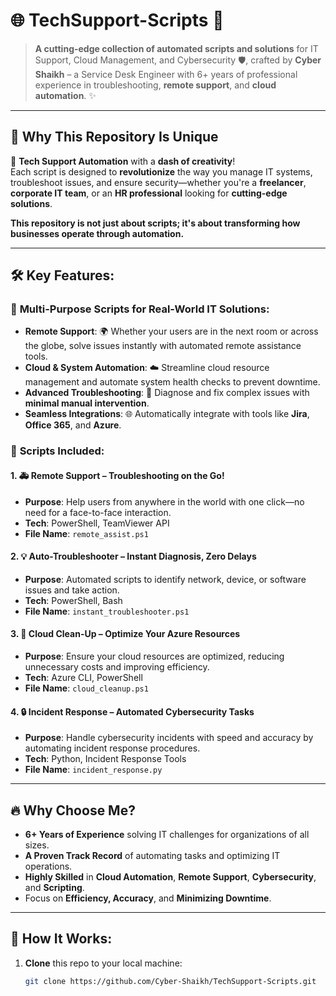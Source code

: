 # 🌐 **TechSupport-Scripts** 🚀

> **A cutting-edge collection of automated scripts and solutions** for IT Support, Cloud Management, and Cybersecurity 🛡️, crafted by **Cyber Shaikh** – a Service Desk Engineer with 6+ years of professional experience in troubleshooting, **remote support**, and **cloud automation**. ✨

---

## 💼 **Why This Repository Is Unique**
🚀 **Tech Support Automation** with a **dash of creativity**!  
Each script is designed to **revolutionize** the way you manage IT systems, troubleshoot issues, and ensure security—whether you're a **freelancer**, **corporate IT team**, or an **HR professional** looking for **cutting-edge solutions**.

**This repository is not just about scripts; it's about transforming how businesses operate through automation.**

---

## 🛠️ **Key Features**:
### 🔑 **Multi-Purpose Scripts for Real-World IT Solutions**:
   - **Remote Support**: 🌍 Whether your users are in the next room or across the globe, solve issues instantly with automated remote assistance tools.
   - **Cloud & System Automation**: ☁️ Streamline cloud resource management and automate system health checks to prevent downtime.
   - **Advanced Troubleshooting**: 🔧 Diagnose and fix complex issues with **minimal manual intervention**.
   - **Seamless Integrations**: 🌐 Automatically integrate with tools like **Jira**, **Office 365**, and **Azure**.

### 🌟 **Scripts Included:**
#### 1. **🚑 Remote Support – Troubleshooting on the Go!**
   - **Purpose**: Help users from anywhere in the world with one click—no need for a face-to-face interaction.
   - **Tech**: PowerShell, TeamViewer API  
   - **File Name**: `remote_assist.ps1`

#### 2. **💡 Auto-Troubleshooter – Instant Diagnosis, Zero Delays**
   - **Purpose**: Automated scripts to identify network, device, or software issues and take action.
   - **Tech**: PowerShell, Bash  
   - **File Name**: `instant_troubleshooter.ps1`

#### 3. **🌱 Cloud Clean-Up – Optimize Your Azure Resources**
   - **Purpose**: Ensure your cloud resources are optimized, reducing unnecessary costs and improving efficiency.
   - **Tech**: Azure CLI, PowerShell  
   - **File Name**: `cloud_cleanup.ps1`

#### 4. **🔒 Incident Response – Automated Cybersecurity Tasks**
   - **Purpose**: Handle cybersecurity incidents with speed and accuracy by automating incident response procedures.
   - **Tech**: Python, Incident Response Tools  
   - **File Name**: `incident_response.py`

---

## 🔥 **Why Choose Me?**
- **6+ Years of Experience** solving IT challenges for organizations of all sizes.
- **A Proven Track Record** of automating tasks and optimizing IT operations.
- **Highly Skilled** in **Cloud Automation**, **Remote Support**, **Cybersecurity**, and **Scripting**.
- Focus on **Efficiency, Accuracy**, and **Minimizing Downtime**.

---

## 🚀 **How It Works:**
1. **Clone** this repo to your local machine:
   ```bash
   git clone https://github.com/Cyber-Shaikh/TechSupport-Scripts.git
